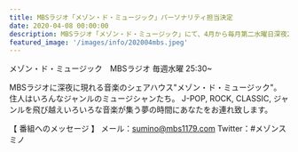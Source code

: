 ```yaml
---
title: MBSラジオ「メゾン・ド・ミュージック」パーソナリティ担当決定
date: 2020-04-08 00:00:00
description: MBSラジオ「メゾン・ド・ミュージック」にて、4月から毎月第二水曜日深夜25:30-26:30で角野隼斗がパーソナリティを務めることになりました。
featured_image: '/images/info/202004mbs.jpeg'
---
```


メゾン・ド・ミュージック　MBSラジオ
毎週水曜 25:30~

MBSラジオに深夜に現れる音楽のシェアハウス"メゾン・ド・ミュージック"。
住人はいろんなジャンルのミュージシャンたち。
J-POP, ROCK,  CLASSIC, ジャンルを飛び越えいろいろな音楽が集う夢の時間にあなたをお連れ致します。

【 番組へのメッセージ 】
メール：sumino@mbs1179.com
Twitter：#メゾンスミノ
